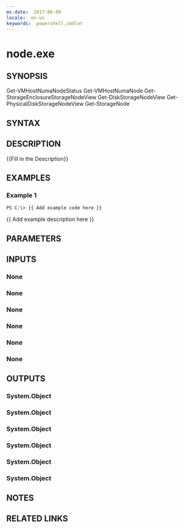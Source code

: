 ```yaml
---
ms.date:  2017-06-09
locale:  en-us
keywords:  powershell,cmdlet
---
```


# node.exe

## SYNOPSIS
Get-VMHostNumaNodeStatus Get-VMHostNumaNode Get-StorageEnclosureStorageNodeView Get-DiskStorageNodeView Get-PhysicalDiskStorageNodeView Get-StorageNode

## SYNTAX

## DESCRIPTION
{{Fill in the Description}}

## EXAMPLES

### Example 1
```
PS C:\> {{ Add example code here }}
```

{{ Add example description here }}

## PARAMETERS

## INPUTS

### None


### None


### None


### None


### None


### None


## OUTPUTS

### System.Object

### System.Object

### System.Object

### System.Object

### System.Object

### System.Object

## NOTES

## RELATED LINKS

